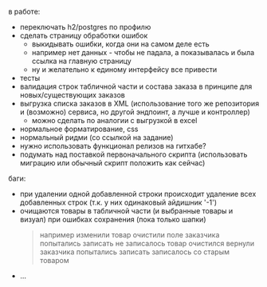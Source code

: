 в работе:
- переключать h2/postgres по профилю
- сделать страницу обработки ошибок
    - выкидывать ошибки, когда они на самом деле есть
	- например нет данных - чтобы не падала, а показывалась и была ссылка на главную страницу
	- ну и желательно к единому интерфейсу все привести
- тесты
- валидация строк табличной части и состава заказа в принципе для новых/существующих заказов
- выгрузка списка заказов в XML (использование того же репозитория и (возможно) сервиса, но другой эндпоинт, а лучше и контроллер)
    - можно сделать по аналогии с выгрузкой в excel
- нормальное форматирование, css
- нормальный ридми (со ссылкой на задание)
- нужно использовать функционал релизов на гитхабе?
- подумать над поставкой первоначального скрипта (использовать миграцию или обычный скрипт положить как сейчас)

баги:
- при удалении одной добавленной строки происходит удаление всех добавленных строк (т.к. у них одинаковый айдишник '-1')
- очищаются товары в табличной части (и выбранные товары и визуал) при ошибках сохранения (пока только шапки)
    > например изменили товар
    > очистили поле заказчика
    > попытались записать
    > не записалось
    > товар очистился
    > вернули заказчика
    > попытались записать
    > записалось со старым товаром 
- ...